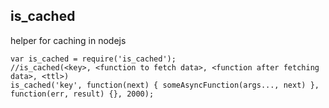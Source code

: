 is_cached
---
helper for caching in nodejs

    var is_cached = require('is_cached');
    //is_cached(<key>, <function to fetch data>, <function after fetching data>, <ttl>)
    is_cached('key', function(next) { someAsyncFunction(args..., next) }, function(err, result) {}, 2000);


